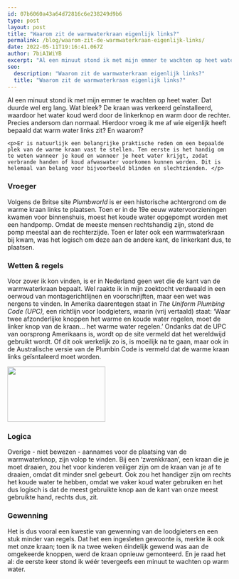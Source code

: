 ```yaml
---
id: 07b6060a43a64d72816c6e238249d9b6
type: post
layout: post
title: "Waarom zit de warmwaterkraan eigenlijk links?"
permalink: /blog/waarom-zit-de-warmwaterkraan-eigenlijk-links/
date: 2022-05-11T19:16:41.067Z
author: 7biA1WiYB
excerpt: "Al een minuut stond ik met mijn emmer te wachten op heet water. Dat duurde wel erg lang. Wat bleek? De kraan was verkeerd geïnstalleerd, waardoor het water koud werd door de linkerknop en warm door de rechter. Precies andersom dan normaal. Hierdoor vroeg ik me af wie eigenlijk heeft bepaald dat warm water links zit? En waarom?  "
seo:
  description: "Waarom zit de warmwaterkraan eigenlijk links?"
  title: "Waarom zit de warmwaterkraan eigenlijk links?"
---
```

Al een minuut stond ik met mijn emmer te wachten op heet water. Dat duurde wel erg lang. Wat bleek? De kraan was verkeerd geïnstalleerd, waardoor het water koud werd door de linkerknop en warm door de rechter. Precies andersom dan normaal. Hierdoor vroeg ik me af wie eigenlijk heeft bepaald dat warm water links zit? En waarom?  

    <p>Er is natuurlijk een belangrijke praktische reden om een bepaalde plek van de warme kraan vast te stellen. Ten eerste is het handig om te weten wanneer je koud en wanneer je heet water krijgt, zodat verbrande handen of koud afwaswater voorkomen kunnen worden. Dit is helemaal van belang voor bijvoorbeeld blinden en slechtzienden. </p>
<h3>Vroeger</h3>
<p>Volgens de Britse site <em>Plumbworld </em>is er een historische achtergrond om de warme kraan links te plaatsen. Toen er in de 19e eeuw watervoorzieningen kwamen voor binnenshuis, moest het koude water opgepompt worden met een handpomp. Omdat de meeste mensen rechtshandig zijn, stond de pomp meestal aan de rechterzijde. Toen er later ook een warmwaterkraan bij kwam, was het logisch om deze aan de andere kant, de linkerkant dus, te plaatsen.</p>
<h3>Wetten &amp; regels</h3>
<p>Voor zover ik kon vinden, is er in Nederland geen wet die de kant van de warmwaterkraan bepaalt. Wel raakte ik in mijn zoektocht verdwaald in een oerwoud van montagerichtlijnen en voorschrijften, maar een wet was nergens te vinden. In Amerika daarentegen staat in <em>The Uniform Plumbing Code (UPC), </em>een richtlijn voor loodgieters, waarin (vrij vertaald) staat: ‘Waar twee afzonderlijke knoppen het warme en koude water regelen, moet de linker knop van de kraan… het warme water regelen.’ Ondanks dat de UPC van oorsprong Amerikaans is, wordt op de site vermeld dat het wereldwijd gebruikt wordt. Of dit ook werkelijk zo is, is moeilijk na te gaan, maar ook in de Australische versie van de Plumbin Code is vermeld dat de warme kraan links geïsntaleerd moet worden.<div class="media media-element-container media-teaser"><div id="file-539532" class="file file-image file-image-jpeg">

        
  
  <div class="content">
    <a href="/files/kraan"><img height="124" width="220" class="media-element file-teaser" data-delta="2" src="https://original.sevendays.nl/sites/default/files/styles/medium/public/tap-1937219_1920.jpg?itok=bPKdEk0C" alt=""></a>  </div>

  
</div>
</div>
<h3>Logica</h3>
<p>Overige - niet bewezen - aannames voor de plaatsing van de warmwaterknop, zijn volop te vinden. Bij een ‘zwenkkraan’, een kraan die je moet draaien, zou het voor kinderen veiliger zijn om de kraan van je af te draaien, omdat dit minder snel gebeurt. Ook zou het handiger zijn om rechts het koude water te hebben, omdat we vaker koud water gebruiken en het dus logisch is dat de meest gebruikte knop aan de kant van onze meest gebruikte hand, rechts dus, zit.</p>
<h3>Gewenning</h3>
<p>Het is dus vooral een kwestie van gewenning van de loodgieters<em><strong> </strong></em>en een stuk minder van regels. Dat het een ingesleten gewoonte is, merkte ik ook met onze kraan; toen ik na twee weken éindelijk gewend was aan de omgekeerde knoppen, werd de kraan opnieuw gemonteerd. En je raad het al: de eerste keer stond ik wéér tevergeefs een minuut te wachten op warm water.</p>  
